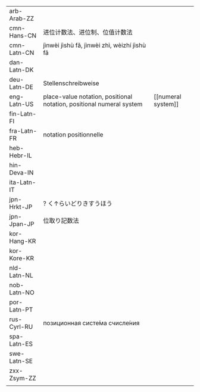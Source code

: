 | | | |
|-|-|-|
| arb-Arab-ZZ |  |  |
| cmn-Hans-CN | 进位计数法、进位制、位值计数法 |  |
| cmn-Latn-CN | jìnwèi jìshù fǎ, jìnwèi zhì, wèizhí jìshù fǎ |  |
| dan-Latn-DK |  |  |
| deu-Latn-DE | Stellenschreibweise |  |
| eng-Latn-US | place-value notation, positional notation, positional numeral system | [[numeral system]] |
| fin-Latn-FI |  |  |
| fra-Latn-FR | notation positionnelle |  |
| heb-Hebr-IL |  |  |
| hin-Deva-IN |  |  |
| ita-Latn-IT |  |  |
| jpn-Hrkt-JP | ? く↑らいどりきすうほう |  |
| jpn-Jpan-JP | 位取り記数法 |  |
| kor-Hang-KR |  |  |
| kor-Kore-KR |  |  |
| nld-Latn-NL |  |  |
| nob-Latn-NO |  |  |
| por-Latn-PT |  |  |
| rus-Cyrl-RU | позиционная систе́ма счисле́ния |  |
| spa-Latn-ES |  |  |
| swe-Latn-SE |  |  |
| zxx-Zsym-ZZ |  |  |
|  |  |  |
